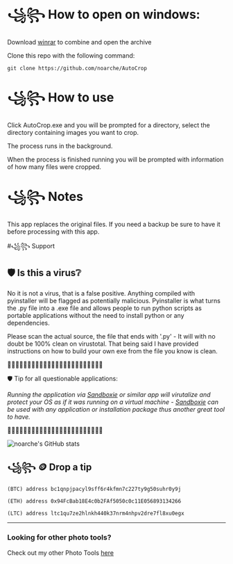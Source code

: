 #  ꧁꧂ How to open on windows:

  Download [winrar](https://www.rarlab.com/rar/winrar-x64-701.exe) to combine and open the archive
  
  Clone this repo with the following command: 

    git clone https://github.com/noarche/AutoCrop


#  ꧁꧂ How to use

  Click AutoCrop.exe and you will be prompted for a directory, select the directory containing images you want to crop. 

  The process runs in the background. 

  When the process is finished running you will be prompted with information of how many files were cropped.


  #  ꧁꧂ Notes

  This app replaces the original files. If you need a backup be sure to have it before processing with this app. 

  #꧁꧂  Support

## 🛡️ Is this a virus❔

No it is not a virus, that is a false positive. Anything compiled with pyinstaller will be flagged as potentially malicious. Pyinstaller is what turns the .py file into a .exe file and allows people to run python scripts as portable applications without the need to install python or any dependencies.  

Please scan the actual source, the file that ends with '.py' -  It will with no doubt be 100% clean on virustotal.  That being said I have provided instructions on how to build your own exe from the file you know is clean. 


🔻🔻🔻🔻🔻🔻🔻🔻🔻🔻🔻🔻🔻🔻🔻🔻🔻🔻🔻🔻🔻🔻🔻🔻

🛡️ Tip for all questionable applications: 

*Running the application via [Sandboxie](https://sandboxie-plus.com/downloads/) or similar app will virutalize and protect your OS as if it was running on a virtual machine - [Sandboxie](https://sandboxie-plus.com/downloads/) can be used with any application or installation package thus another great tool to have.* 

🔺🔺🔺🔺🔺🔺🔺🔺🔺🔺🔺🔺🔺🔺🔺🔺🔺🔺🔺🔺🔺🔺🔺🔺

![noarche's GitHub stats](https://github-readme-stats.vercel.app/api?username=noarche&show_icons=true&theme=transparent)


## ꧁꧂ 🪙 Drop a tip

    (BTC) address bc1qnpjpacyl9sff6r4kfmn7c227ty9g50suhr0y9j
    
    (ETH) address 0x94FcBab18E4c0b2FAf5050c0c11E056893134266
    
    (LTC) address ltc1qu7ze2hlnkh440k37nrm4nhpv2dre7fl8xu0egx


------------------------------------------------

### Looking for other photo tools?

Check out my other Photo Tools [here](https://github.com/noarche/PhotoTool-GUI)

